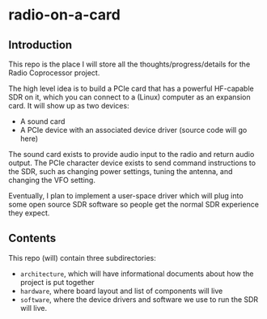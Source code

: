 # radio-on-a-card

## Introduction

This repo is the place I will store all the thoughts/progress/details for the Radio Coprocessor project.

The high level idea is to build a PCIe card that has a powerful HF-capable SDR on it, which you can connect to a (Linux) computer as an expansion card. It will show up as two devices:

- A sound card
- A PCIe device with an associated device driver (source code will go here)

The sound card exists to provide audio input to the radio and return audio output. The PCIe character device exists to send command instructions to the SDR, such as changing power settings, tuning the antenna, and changing the VFO setting.

Eventually, I plan to implement a user-space driver which will plug into some open source SDR software so people get the normal SDR experience they expect.

## Contents

This repo (will) contain three subdirectories:

- `architecture`, which will have informational documents about how the project is put together
- `hardware`, where board layout and list of components will live
- `software`, where the device drivers and software we use to run the SDR will live.
